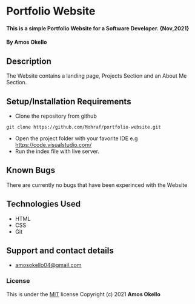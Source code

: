 # Portfolio Website
#### This is a simple Portfolio Website for a Software Developer. {Nov,2021}
#### By **Amos Okello**
## Description
The Website contains a landing page, Projects Section and an About Me Section.
## Setup/Installation Requirements
* Clone the repository from github
```
git clone https://github.com/Mohraf/portfolio-website.git
```
* Open the project folder with your favorite IDE e.g https://code.visualstudio.com/
* Run the index file with live server.
## Known Bugs
There are currently no bugs that have been experinced with the Website
## Technologies Used
- HTML
- CSS
- Git
## Support and contact details
- amosokello04@gmail.com
### License
This is under the [MIT](LICENSE) license
Copyright (c) 2021 **Amos Okello**